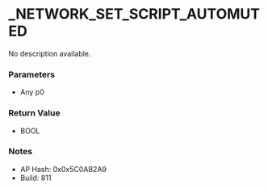 # _NETWORK_SET_SCRIPT_AUTOMUTED

No description available.

### Parameters
* Any p0

### Return Value
* BOOL

### Notes
* AP Hash: 0x0x5C0AB2A9
* Build: 811


